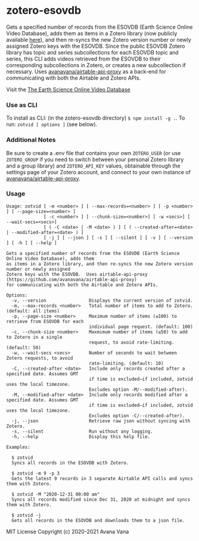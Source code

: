# zotero-esovdb

Gets a specified number of records from the ESOVDB (Earth Science Online Video Database), adds them as items in a Zotero library (now publicly available [here](https://www.zotero.org/groups/2764885/esovdb/library)), and then re-syncs the new Zotero version number or newly assigned Zotero keys with the ESOVDB. Since the public ESOVDB Zotero library has topic and series subcollections for each ESOVDB topic and series, this CLI adds videos retrieved from the ESOVDB to their corresponding subcollections in Zotero, or creates a new subcollection if necessary. Uses [avanavana/airtable-api-proxy](https://github.com/avanavana/airtable-api-proxy) as a back-end for communicating with both the Airtable and Zotero APIs.

Visit the [The Earth Science Online Video Database](http://www.esovdb.org)

### Use as CLI

To install as CLI: (in the zotero-esovdb directory)
`$ npm install -g .`. To run: `zotvid [ options ]` (see below).

### Additional Notes

Be sure to create a .env file that contains your own `ZOTERO_USER` (or use `ZOTERO_GROUP` if you need to switch between your personal Zotero library and a group library) and `ZOTERO_API_KEY` values, obtainable through the settings page of your Zotero account, and connect to your own instance of [avanavana/airtable-api-proxy](https://github.com/avanavana/airtable-api-proxy).

### Usage

```
Usage: zotvid [ -m <number> ] [ --max-records=<number> ] [ -p <number> ] [ --page-size=<number> ]
              [ -c <number> ] [ --chunk-size=<number>] [ -w <secs>] [ --wait-secs=<secs>]
              [ ( -C <date> | -M <date> ) ] [ ( --created-after=<date> | --modified-after=<date> ) ]
              [ -j ] [ --json ] [ -s ] [ --silent ] [ -v ] [ --version ] [ -h ] [ --help ]

Gets a specified number of records from the ESOVDB (Earth Science Online Video Database), adds them
as items in a Zotero library, and then re-syncs the new Zotero version number or newly assigned
Zotero keys with the ESOVDB.  Uses airtable-api-proxy (https://github.com/avanavana/airtable-api-proxy)
for communicating with both the Airtable and Zotero APIs.

Options:
  -v, --version                Displays the current version of zotvid.
  -m, --max-records <number>   Total number of items to add to Zotero. (default: all items)
  -p, --page-size <number>     Maximum number of items (≤100) to retrieve from ESOVDB for each
                               individual page request. (default: 100)
  -c, --chunk-size <number>    Maxmimum number of items (≤50) to add to Zotero in a single
                               request, to avoid rate-limiting. (default: 50)
  -w, --wait-secs <secs>       Number of seconds to wait between Zotero requests, to avoid
                               rate-limiting. (default: 10)
  -C, --created-after <date>   Include only records created after a specified date. Assumes GMT
                               if time is excluded—if included, zotvid uses the local timezone.
                               Excludes option -M/--modified-after).
  -M, --modified-after <date>  Include only records modified after a specified date. Assumes GMT
                               if time is excluded—if included, zotvid uses the local timezone.
                               Excludes option -C/--created-after).
  -j, --json                   Retrieve raw json without syncing with Zotero.
  -s, --silent                 Run without any logging.
  -h, --help                   Display this help file.

Examples:

  $ zotvid
  Syncs all records in the ESOVDB with Zotero.

  $ zotvid -m 9 -p 3
  Gets the latest 9 records in 3 separate Airtable API calls and syncs them with Zotero.

  $ zotvid -M "2020-12-31 00:00 am"
  Syncs all records modified since Dec 31, 2020 at midnight and syncs them with Zotero.

  $ zotvid -j
  Gets all records in the ESOVDB and downloads them to a json file.
```

MIT License
Copyright (c) 2020-2021 Avana Vana
